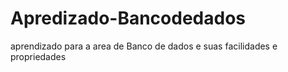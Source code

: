# Apredizado-Bancodedados
aprendizado para a area de Banco de dados e suas facilidades e propriedades
